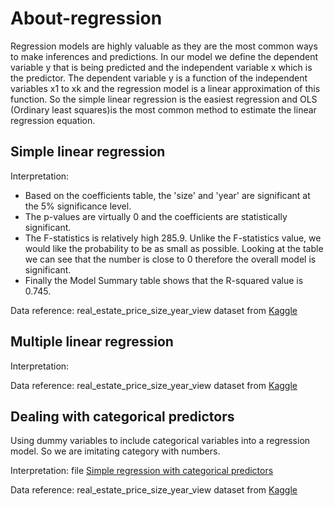 # About-regression

Regression models are highly valuable as they are the most common ways to make inferences and predictions.
In our model we define the dependent variable y that is being predicted and the independent variable x which is the predictor.
The dependent variable y is a function of the independent variables x1 to xk and the regression model is a linear approximation of this function. 
So the simple linear regression is the easiest regression and OLS (Ordinary least squares)is the most common method to estimate the linear regression equation.

## Simple linear regression
Interpretation:
- Based on the coefficients  table, the 'size' and 'year' are significant at the 5% significance level. 
- The p-values are virtually 0 and the coefficients are statistically significant. 
- The F-statistics is relatively high 285.9. Unlike the F-statistics value, we would like the probability to be as small as possible. Looking at the table we can see that the number is close to 0 therefore the overall model is significant. 
- Finally the Model Summary table shows that the R-squared value is 0.745.

Data reference:
real_estate_price_size_year_view dataset from [Kaggle](https://www.kaggle.com/gauravduttakiit/real-estate-price)

## Multiple linear regression 
Interpretation:


Data reference:
real_estate_price_size_year_view dataset from [Kaggle](https://www.kaggle.com/gauravduttakiit/real-estate-price)

## Dealing with categorical predictors 
Using dummy variables to include categorical variables into a regression model. So we are imitating category with numbers.

Interpretation: 
file [Simple regression with categorical predictors](https://github.com/IwonaV/About-regression/blob/main/Simple%20regression%20with%20categorical%20predictors.ipynb)


Data reference:
real_estate_price_size_year_view dataset from [Kaggle](https://www.kaggle.com/gauravduttakiit/real-estate-price)
